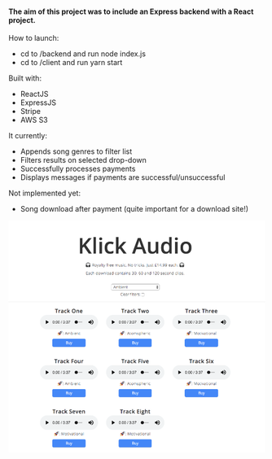 #### The aim of this project was to include an Express backend with a React project.

How to launch:
* cd to /backend and run node index.js
* cd to /client and run yarn start

Built with:
  - ReactJS
  - ExpressJS
  - Stripe
  - AWS S3

It currently:
  - Appends song genres to filter list
  - Filters results on selected drop-down
  - Successfully processes payments
  - Displays messages if payments are successful/unsuccessful

Not implemented yet:
  - Song download after payment (quite important for a download site!)

![](./klick.png)
